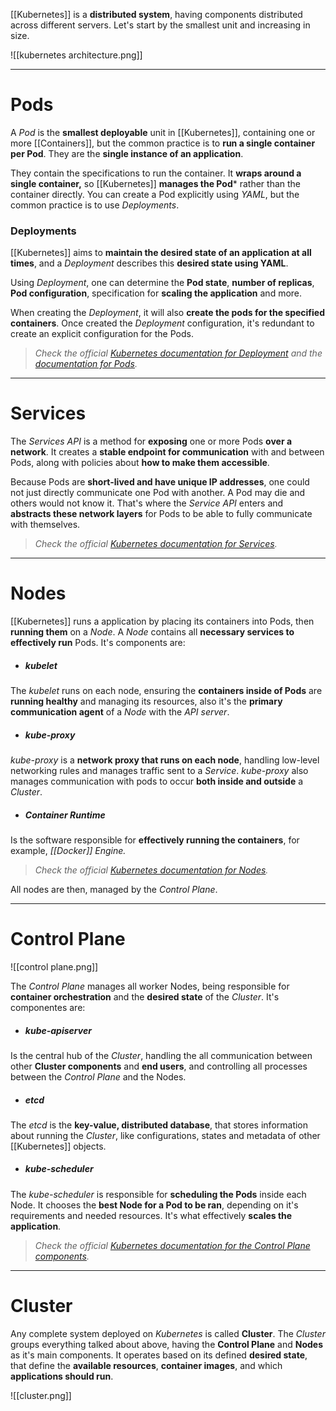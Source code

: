 [[Kubernetes]] is a **distributed system**, having components distributed across different servers. Let's start by the smallest unit and increasing in size.

![[kubernetes architecture.png]]
___
# Pods

A *Pod* is the **smallest deployable** unit in [[Kubernetes]], containing one or more [[Containers]], but the common practice is to **run a single container per Pod**. They are the **single instance of an application**. 

They contain the specifications to run the container. It **wraps around a single container,** so [[Kubernetes]] **manages the Pod*** rather than the container directly. You can create a Pod explicitly using *YAML*, but the common practice is to use *Deployments*.
### Deployments

[[Kubernetes]] aims to **maintain the desired state of an application at all times**, and a *Deployment* describes this **desired state using YAML**. 

Using *Deployment*, one can determine the **Pod state**, **number of replicas**, **Pod configuration**, specification for **scaling the application** and more.

When creating the *Deployment*, it will also **create the pods for the specified containers**. Once created the *Deployment* configuration, it's redundant to create an explicit configuration for the Pods.

> *Check the official [Kubernetes documentation for Deployment](https://kubernetes.io/docs/concepts/workloads/controllers/deployment/) and the [documentation for Pods](https://kubernetes.io/docs/concepts/workloads/pods/).*
___
# Services

The *Services API* is a method for **exposing** one or more Pods **over a network**. It creates a **stable endpoint for communication** with and between Pods, along with policies about **how to make them accessible**.

Because Pods are **short-lived and have unique IP addresses**, one could not just directly communicate one Pod with another. A Pod may die and others would not know it. That's where the *Service API* enters and **abstracts these network layers** for Pods to be able to fully communicate with themselves.

> *Check the official [Kubernetes documentation for Services](https://kubernetes.io/docs/concepts/services-networking/service/).*
___
# Nodes
[[Kubernetes]] runs a application by placing its containers into Pods, then **running them** on a *Node*. A *Node* contains all **necessary services to effectively run** Pods. It's components are:

- ##### kubelet
The *kubelet* runs on each node, ensuring the **containers inside of Pods** are **running healthy** and managing its resources, also it's the **primary communication agent** of a *Node* with the *API server*.

- ##### kube-proxy
*kube-proxy* is a **network proxy that runs on each node**, handling low-level networking rules and manages traffic sent to a *Service*. *kube-proxy* also manages communication with pods to occur **both inside and outside** a *Cluster*.

- ##### Container Runtime
Is the software responsible for **effectively running the containers**, for example, *[[Docker]] Engine.*

> *Check the official [Kubernetes documentation for Nodes](https://kubernetes.io/docs/concepts/architecture/nodes/).*

All nodes are then, managed by the *Control Plane*.
___
# Control Plane

![[control plane.png]]

The *Control Plane* manages all worker Nodes, being responsible for **container orchestration** and the **desired state** of the *Cluster*. It's componentes are:

- ##### kube-apiserver
Is the central hub of the *Cluster*, handling the all communication between other **Cluster components** and **end users**, and controlling all processes between the *Control Plane* and the Nodes.

- ##### etcd
The *etcd* is the **key-value, distributed database**, that stores information about running the *Cluster*, like configurations, states and metadata of other [[Kubernetes]] objects.

- ##### kube-scheduler
The *kube-scheduler* is responsible for **scheduling the Pods** inside each Node. It chooses the **best Node for a Pod to be ran**, depending on it's requirements and needed resources. It's what effectively **scales the application**.

> *Check the official [Kubernetes documentation for the Control Plane components](https://kubernetes.io/docs/concepts/overview/components/).*
___
# Cluster

Any complete system deployed on *Kubernetes* is called **Cluster**. The *Cluster* groups everything talked about above, having the **Control Plane** and **Nodes** as it's main components. It operates based on its defined **desired state**, that define the **available resources**, **container images**, and which **applications should run**.

![[cluster.png]]